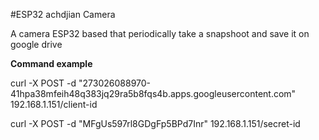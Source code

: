 #ESP32 achdjian Camera

A camera ESP32 based that periodically take a snapshoot and save it on google drive


**Command example**


curl -X POST -d "273026088970-41hpa38mfeih48q383jq29ra5b8fqs4b.apps.googleusercontent.com" 192.168.1.151/client-id

curl -X POST -d "MFgUs597rl8GDgFp5BPd7Inr" 192.168.1.151/secret-id



